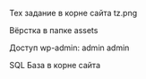 Тех задание в корне сайта tz.png

Вёрстка в папке assets

Доступ wp-admin: admin admin

SQL База в корне сайта
